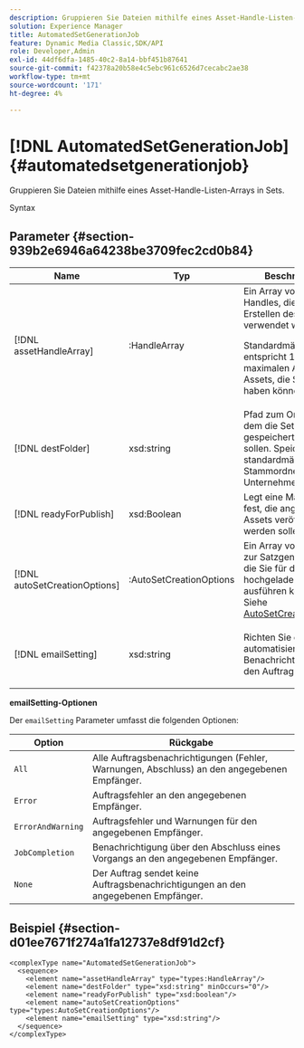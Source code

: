 ```yaml
---
description: Gruppieren Sie Dateien mithilfe eines Asset-Handle-Listen-Arrays in Sets.
solution: Experience Manager
title: AutomatedSetGenerationJob
feature: Dynamic Media Classic,SDK/API
role: Developer,Admin
exl-id: 44df6dfa-1485-40c2-8a14-bbf451b87641
source-git-commit: f42378a20b58e4c5ebc961c6526d7cecabc2ae38
workflow-type: tm+mt
source-wordcount: '171'
ht-degree: 4%

---
```


# [!DNL AutomatedSetGenerationJob]{#automatedsetgenerationjob}

Gruppieren Sie Dateien mithilfe eines Asset-Handle-Listen-Arrays in Sets.

Syntax

## Parameter {#section-939b2e6946a64238be3709fec2cd0b84}

<table id="table_0E031B2014B646BDA2A94D7E0B55DD5B"> 
 <thead> 
  <tr> 
   <th colname="col1" class="entry"> Name </th> 
   <th colname="col2" class="entry"> Typ </th> 
   <th colname="col3" class="entry"> Beschreibung </th> 
  </tr> 
 </thead>
 <tbody> 
  <tr> 
   <td colname="col1"> <span class="codeph"> <span class="varname"> [!DNL assetHandleArray]</span> </span> </td> 
   <td colname="col2"> <span class="codeph">:HandleArray</span> </td> 
   <td colname="col3">Ein Array von Asset-Handles, die zum Erstellen des Sets verwendet werden. <p>Standardmäßig entspricht 1.000 der maximalen Anzahl von Assets, die Sie im Array haben können. </p></td> 
  </tr> 
  <tr> 
   <td colname="col1"> <span class="codeph"> <span class="varname"> [!DNL destFolder]</span> </span> </td> 
   <td colname="col2"> <span class="codeph"> xsd:string</span> </td> 
   <td colname="col3"> Pfad zum Ordner, in dem die Sets gespeichert werden sollen. Speichert standardmäßig im Stammordner des Unternehmens. </td> 
  </tr> 
  <tr> 
   <td colname="col1"> <span class="codeph"> <span class="varname"> [!DNL readyForPublish]</span> </span> </td> 
   <td colname="col2"> <span class="codeph"> xsd:Boolean</span> </td> 
   <td colname="col3"> Legt eine Markierung fest, die angibt, ob die Assets veröffentlicht werden sollen. </td> 
  </tr> 
  <tr> 
   <td colname="col1"> <span class="codeph"> <span class="varname"> [!DNL autoSetCreationOptions]</span> </span> </td> 
   <td colname="col2"> <span class="codeph">:AutoSetCreationOptions</span> </td> 
   <td colname="col3">Ein Array von Skripten zur Satzgenerierung, die Sie für die hochgeladenen Dateien ausführen können. Siehe <a href="../../types/c-data-types/r-auto-set-creation-options.md#reference-58b42b39e53345aeb87cd1adc864e7ff" format="dita" scope="local"> AutoSetCreationOptions</a></td> 
  </tr> 
  <tr> 
   <td colname="col1"> <span class="codeph"> <span class="varname"> [!DNL emailSetting]</span> </span> </td> 
   <td colname="col2"> <span class="codeph"> xsd:string</span> </td> 
   <td colname="col3"> <p>Richten Sie eine automatisierte E-Mail-Benachrichtigung für den Auftrag ein. </p> </td> 
  </tr> 
 </tbody> 
</table>

**emailSetting-Optionen**

Der `emailSetting` Parameter umfasst die folgenden Optionen:

| Option | Rückgabe |
|---|---|
| `All` | Alle Auftragsbenachrichtigungen (Fehler, Warnungen, Abschluss) an den angegebenen Empfänger. |
| `Error` | Auftragsfehler an den angegebenen Empfänger. |
| `ErrorAndWarning` | Auftragsfehler und Warnungen für den angegebenen Empfänger. |
| `JobCompletion` | Benachrichtigung über den Abschluss eines Vorgangs an den angegebenen Empfänger. |
| `None` | Der Auftrag sendet keine Auftragsbenachrichtigungen an den angegebenen Empfänger. |

## Beispiel {#section-d01ee7671f274a1fa12737e8df91d2cf}

```
<complexType name="AutomatedSetGenerationJob">
  <sequence>
    <element name="assetHandleArray" type="types:HandleArray"/>
    <element name="destFolder" type="xsd:string" minOccurs="0"/>
    <element name="readyForPublish" type="xsd:boolean"/>
    <element name="autoSetCreationOptions" type="types:AutoSetCreationOptions"/>
    <element name="emailSetting" type="xsd:string"/>
  </sequence>
</complexType>
```
